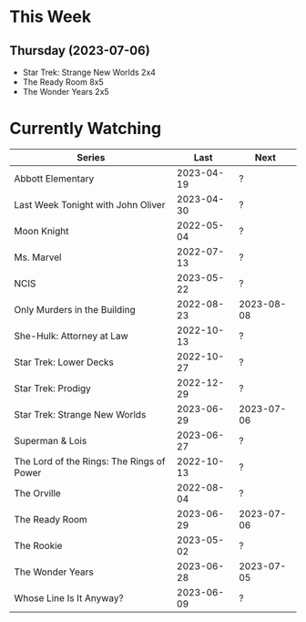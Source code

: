 # This Week

## Thursday (2023-07-06)
- Star Trek: Strange New Worlds 2x4
- The Ready Room 8x5
- The Wonder Years 2x5

# Currently Watching

| Series | Last | Next |
| --- | --- | --- |
| Abbott Elementary | 2023-04-19 | ? |
| Last Week Tonight with John Oliver | 2023-04-30 | ? |
| Moon Knight | 2022-05-04 | ? |
| Ms. Marvel | 2022-07-13 | ? |
| NCIS | 2023-05-22 | ? |
| Only Murders in the Building | 2022-08-23 | 2023-08-08 |
| She-Hulk: Attorney at Law | 2022-10-13 | ? |
| Star Trek: Lower Decks | 2022-10-27 | ? |
| Star Trek: Prodigy | 2022-12-29 | ? |
| Star Trek: Strange New Worlds | 2023-06-29 | 2023-07-06 |
| Superman & Lois | 2023-06-27 | ? |
| The Lord of the Rings: The Rings of Power | 2022-10-13 | ? |
| The Orville | 2022-08-04 | ? |
| The Ready Room | 2023-06-29 | 2023-07-06 |
| The Rookie | 2023-05-02 | ? |
| The Wonder Years | 2023-06-28 | 2023-07-05 |
| Whose Line Is It Anyway? | 2023-06-09 | ? |


